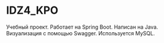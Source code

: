 # IDZ4_KPO
Учебный проект. Работает на Spring Boot. Написан на Java. Визуализация с помощью Swagger. Используется MySQL.
